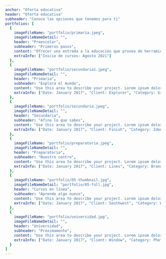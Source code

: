```yaml
---
anchor: "Oferta educativa"
header: "Oferta educativa"
subheader: "Conoce las opciones que tenemos para ti"
portfolios: [
  {
    imageFileName: "portfolio/primaria.jpeg",
    imageFileNameDetail: "",
    header: "Preescolar",
    subheader: "Primeros pasos",
    content: "Ofrecer una entrada a la educación que provea de herramientas a nuestros alumnos más jovenes, que les sean útiles en su reconocimiento del mundo.",
    extraInfo: ["Inicio de cursos: Agosto 2021"]
  },
  {
    imageFileName: "portfolio/secundaria1.jpeg",
    imageFileNameDetail: "",
    header: "Primaria",
    subheader: "Explora el mundo",
    content: "Use this area to describe your project. Lorem ipsum dolor sit amet, consectetur adipisicing elit. Est blanditiis dolorem culpa incidunt minus dignissimos deserunt repellat aperiam quasi sunt officia expedita beatae cupiditate, maiores repudiandae, nostrum, reiciendis facere nemo!",
    extraInfo: ["Date: January 2017", "Client: Explorer", "Category: Graphic Design"]
  },
  {
    imageFileName: "portfolio/secundaria.jpeg",
    imageFileNameDetail: "",
    header: "Secundaria",
    subheader: "Afina lo que sabes",
    content: "Use this area to describe your project. Lorem ipsum dolor sit amet, consectetur adipisicing elit. Est blanditiis dolorem culpa incidunt minus dignissimos deserunt repellat aperiam quasi sunt officia expedita beatae cupiditate, maiores repudiandae, nostrum, reiciendis facere nemo!",
    extraInfo: ["Date: January 2017", "Client: Finish", "Category: Identity"]
  },
  {
    imageFileName: "portfolio/preparatoria.jpeg",
    imageFileNameDetail: "",
    header: "Preparatoria",
    subheader: "Nuestro centro",
    content: "Use this area to describe your project. Lorem ipsum dolor sit amet, consectetur adipisicing elit. Est blanditiis dolorem culpa incidunt minus dignissimos deserunt repellat aperiam quasi sunt officia expedita beatae cupiditate, maiores repudiandae, nostrum, reiciendis facere nemo!",
    extraInfo: ["Date: January 2017", "Client: Lines", "Category: Branding"]
  },
  {
    imageFileName: "portfolio/05-thumbnail.jpg",
    imageFileNameDetail: "portfolio/05-full.jpg",
    header: "Cursos en línea",
    subheader: "Aprende algo nuevo",
    content: "Use this area to describe your project. Lorem ipsum dolor sit amet, consectetur adipisicing elit. Est blanditiis dolorem culpa incidunt minus dignissimos deserunt repellat aperiam quasi sunt officia expedita beatae cupiditate, maiores repudiandae, nostrum, reiciendis facere nemo!",
    extraInfo: ["Date: January 2017", "Client: Southwest", "Category: Website Design"]
  },
  {
    imageFileName: "portfolio/universidad.jpg",
    imageFileNameDetail: "",
    header: "Universidad",
    subheader: "Próximamente",
    content: "Use this area to describe your project. Lorem ipsum dolor sit amet, consectetur adipisicing elit. Est blanditiis dolorem culpa incidunt minus dignissimos deserunt repellat aperiam quasi sunt officia expedita beatae cupiditate, maiores repudiandae, nostrum, reiciendis facere nemo!",
    extraInfo: ["Date: January 2017", "Client: Window", "Category: Photography"]
  }
]
---
```

